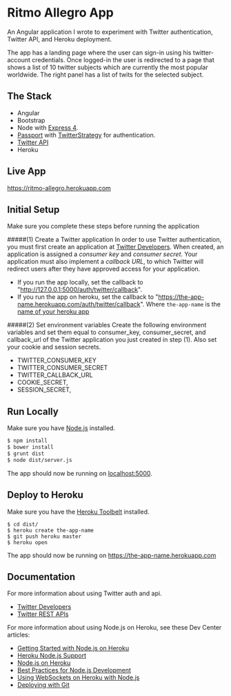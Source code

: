 # Ritmo Allegro App

An Angular application I wrote to experiment with Twitter authentication, Twitter API, and Heroku deployment.

The app has a landing page where the user can sign-in using his twitter-account credentials. Once logged-in the user is redirected to a page that shows a list of 10 twitter subjects which are currently the most popular worldwide. The right panel has a list of twits for the selected subject.


## The Stack

- Angular
- Bootstrap
- Node with [Express 4](http://expressjs.com/).
- [Passport](http://passportjs.org/guide/) with [TwitterStrategy](http://passportjs.org/guide/twitter/) for authentication.
- [Twitter API](https://dev.twitter.com/rest/public)
- Heroku

## Live App

https://ritmo-allegro.herokuapp.com

## Initial Setup

Make sure you complete these steps before running the application

#####(1) Create a Twitter application
In order to use Twitter authentication, you must first create an application at [Twitter Developers](https://apps.twitter.com/). When created, an application is assigned a *consumer key* and *consumer secret*. Your application must also implement a *callback URL*, to which Twitter will redirect users after they have approved access for your application.
- If you run the app locally, set the callback to "http://127.0.0.1:5000/auth/twitter/callback".
- If you run the app on heroku, set the callback to "https://the-app-name.herokuapp.com/auth/twitter/callback". Where `the-app-name` is the [name of your heroku app](#deploy-to-heroku)

#####(2) Set environment variables
Create the following environment variables and set them equal to consumer_key, consumer_secret, and callback_url of the Twitter application you just created in step (1). Also set your cookie and session secrets.
- TWITTER_CONSUMER_KEY
- TWITTER_CONSUMER_SECRET
- TWITTER_CALLBACK_URL
- COOKIE_SECRET,
- SESSION_SECRET,


## Run Locally

Make sure you have [Node.js](http://nodejs.org/) installed.

```sh
$ npm install
$ bower install
$ grunt dist
$ node dist/server.js
```

The app should now be running on [localhost:5000](http://localhost:5000/).


## Deploy to Heroku

 Make sure you have the [Heroku Toolbelt](https://toolbelt.heroku.com/) installed.

```
$ cd dist/
$ heroku create the-app-name
$ git push heroku master
$ heroku open
```
The app should now be running on https://the-app-name.herokuapp.com

## Documentation

For more information about using Twitter auth and api.

- [Twitter Developers](https://apps.twitter.com/)
- [Twitter REST APIs](https://dev.twitter.com/rest/public)

For more information about using Node.js on Heroku, see these Dev Center articles:

- [Getting Started with Node.js on Heroku](https://devcenter.heroku.com/articles/getting-started-with-nodejs)
- [Heroku Node.js Support](https://devcenter.heroku.com/articles/nodejs-support)
- [Node.js on Heroku](https://devcenter.heroku.com/categories/nodejs)
- [Best Practices for Node.js Development](https://devcenter.heroku.com/articles/node-best-practices)
- [Using WebSockets on Heroku with Node.js](https://devcenter.heroku.com/articles/node-websockets)
- [Deploying with Git](https://devcenter.heroku.com/articles/git)
